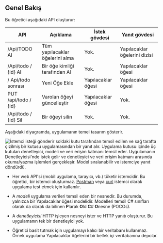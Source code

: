 ## <a name="overview"></a>Genel Bakış

Bu öğretici aşağıdaki API oluşturur:

|API | Açıklama | İstek gövdesi | Yanıt gövdesi |
|--- | ---- | ---- | ---- |
|/Api/TODO Al | Tüm yapılacaklar öğelerini alma | Yok. | Yapılacaklar öğelerini dizisi|
|/Api/todo / {id} Al | Bir öğe kimliği tarafından Al | Yok. | Yapılacaklar öğesi|
|/ Api/todo sonrası | Yeni Öğe Ekle | Yapılacaklar öğesi | Yapılacaklar öğesi |
|PUT /api/todo / {id} | Varolan öğeyi güncelleştir &nbsp; | Yapılacaklar öğesi | Yok. |
|/Api/todo / {id} Sil &nbsp; &nbsp; | Bir öğeyi silin &nbsp; &nbsp; | Yok. | Yok.|

Aşağıdaki diyagramda, uygulamanın temel tasarım gösterir.

![İstemci isteği gönderir soldaki kutu tarafından temsil edilen ve sağ tarafta çizilmiş bir kutusu uygulamasından bir yanıt alır. Uygulama kutusu içinde üç kutuları denetleyici, modeli ve veri erişim katmanı temsil eder. Uygulamanın Denetleyicisi'nde istek gelir ve denetleyici ve veri erişim katmanı arasında okuma/yazma işlemleri gerçekleşir. Model sıralanabilir ve istemciye yanıt döndürdü.](../../tutorials/first-web-api/_static/architecture.png)

* Her web API'si (mobil uygulama, tarayıcı, vb.) tüketir istemcidir. Bu öğretici, bir istemci oluşturmaz. [Postman](https://www.getpostman.com/) veya [curl](https://developer.apple.com/legacy/library/documentation/Darwin/Reference/ManPages/man1/curl.1.html) istemci olarak uygulama test etmek için kullanılır.

* A *modeli* uygulama verileri temsil eden bir nesnedir. Bu durumda, yalnızca bir Yapılacaklar öğesi modelidir. Modelleri temsil C# sınıfları olarak da olarak da bilinen **P**larak **O**ld **C**# **O**nesne (POCOs).

* A *denetleyicisi* HTTP işleyen nesneyi ister ve HTTP yanıtı oluşturur. Bu uygulamanın tek bir denetleyici yok.

* Öğretici basit tutmak için uygulamayı kalıcı bir veritabanı kullanmaz. Örnek uygulama Yapılacaklar öğelerini bir bellek içi veritabanına depolar.
